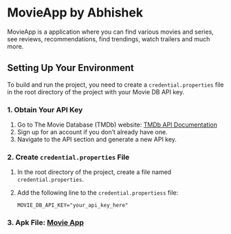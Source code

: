 # MovieApp by Abhishek

MovieApp is a application where you can find various movies and series, see reviews, recommendations, find trendings, watch trailers and much more.

## Setting Up Your Environment

To build and run the project, you need to create a `credential.properties` file in the root directory of the project with your Movie DB API key.

### 1. Obtain Your API Key

1. Go to The Movie Database (TMDb) website: [TMDb API Documentation](https://developer.themoviedb.org/docs/getting-started)
2. Sign up for an account if you don’t already have one.
3. Navigate to the API section and generate a new API key.

### 2. Create `credential.properties` File

1. In the root directory of the project, create a file named `credential.properties`.
2. Add the following line to the `credential.propertiess` file:

   ```properties
   MOVIE_DB_API_KEY="your_api_key_here"

### 3. Apk File: [Movie App](https://github.com/Abhidhimann/MovieApp/blob/movie_app_with_di/app/release/app-release.apk.zip)

